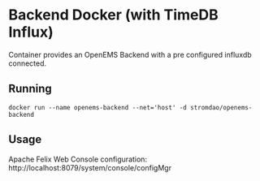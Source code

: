 # Backend Docker (with TimeDB Influx)

Container provides an OpenEMS Backend with a pre configured influxdb connected.

## Running
`docker run --name openems-backend --net='host' -d stromdao/openems-backend`

## Usage
Apache Felix Web Console configuration: http://localhost:8079/system/console/configMgr
